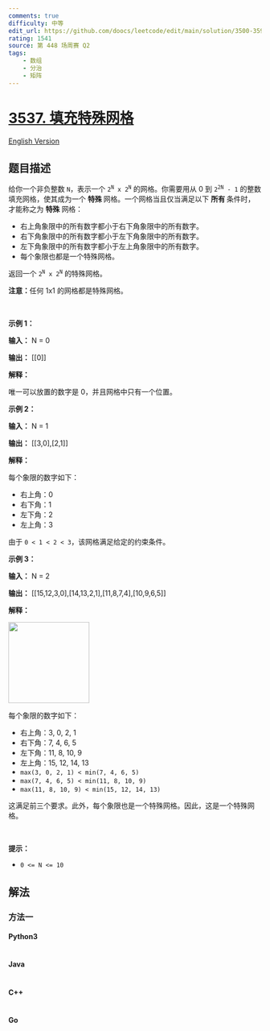 ```yaml
---
comments: true
difficulty: 中等
edit_url: https://github.com/doocs/leetcode/edit/main/solution/3500-3599/3537.Fill%20a%20Special%20Grid/README.md
rating: 1541
source: 第 448 场周赛 Q2
tags:
    - 数组
    - 分治
    - 矩阵
---
```


<!-- problem:start -->

# [3537. 填充特殊网格](https://leetcode.cn/problems/fill-a-special-grid)

[English Version](/solution/3500-3599/3537.Fill%20a%20Special%20Grid/README_EN.md)

## 题目描述

<!-- description:start -->

<p>给你一个非负整数 <code><font face="monospace">N</font></code>，表示一个 <code>2<sup>N</sup> x 2<sup>N</sup></code> 的网格。你需要用从 0 到 <code>2<sup>2N</sup> - 1</code> 的整数填充网格，使其成为一个&nbsp;<strong>特殊&nbsp;</strong>网格。一个网格当且仅当满足以下&nbsp;<strong>所有&nbsp;</strong>条件时，才能称之为 <strong>特殊</strong> 网格：</p>

<ul>
	<li>右上角象限中的所有数字都小于右下角象限中的所有数字。</li>
	<li>右下角象限中的所有数字都小于左下角象限中的所有数字。</li>
	<li>左下角象限中的所有数字都小于左上角象限中的所有数字。</li>
	<li>每个象限也都是一个特殊网格。</li>
</ul>

<p>返回一个&nbsp;<code>2<sup>N</sup> x 2<sup>N</sup></code>&nbsp;的特殊网格。</p>

<p><strong>注意：</strong>任何 1x1 的网格都是特殊网格。</p>

<p>&nbsp;</p>

<p><strong class="example">示例 1：</strong></p>

<div class="example-block">
<p><strong>输入：</strong> <span class="example-io">N = 0</span></p>

<p><strong>输出：</strong> <span class="example-io">[[0]]</span></p>

<p><strong>解释：</strong></p>

<p>唯一可以放置的数字是 0，并且网格中只有一个位置。</p>
</div>

<p><strong class="example">示例 2：</strong></p>

<div class="example-block">
<p><strong>输入：</strong> <span class="example-io">N = 1</span></p>

<p><strong>输出：</strong> <span class="example-io">[[3,0],[2,1]]</span></p>

<p><strong>解释：</strong></p>

<p>每个象限的数字如下：</p>

<ul>
	<li>右上角：0</li>
	<li>右下角：1</li>
	<li>左下角：2</li>
	<li>左上角：3</li>
</ul>

<p>由于 <code>0 &lt; 1 &lt; 2 &lt; 3</code>，该网格满足给定的约束条件。</p>
</div>

<p><strong class="example">示例 3：</strong></p>

<div class="example-block">
<p><strong>输入：</strong> <span class="example-io">N = 2</span></p>

<p><strong>输出：</strong> <span class="example-io">[[15,12,3,0],[14,13,2,1],[11,8,7,4],[10,9,6,5]]</span></p>

<p><strong>解释：</strong></p>

<p><img alt="" src="https://fastly.jsdelivr.net/gh/doocs/leetcode@main/solution/3500-3599/3537.Fill%20a%20Special%20Grid/images/1746289512-jpANZH-4123example3p1drawio.png" style="width: 161px; height: 161px;" /></p>

<p>每个象限的数字如下：</p>

<ul>
	<li>右上角：3, 0, 2, 1</li>
	<li>右下角：7, 4, 6, 5</li>
	<li>左下角：11, 8, 10, 9</li>
	<li>左上角：15, 12, 14, 13</li>
	<li><code>max(3, 0, 2, 1) &lt; min(7, 4, 6, 5)</code></li>
	<li><code>max(7, 4, 6, 5) &lt; min(11, 8, 10, 9)</code></li>
	<li><code>max(11, 8, 10, 9) &lt; min(15, 12, 14, 13)</code></li>
</ul>

<p>这满足前三个要求。此外，每个象限也是一个特殊网格。因此，这是一个特殊网格。</p>
</div>

<p>&nbsp;</p>

<p><strong>提示：</strong></p>

<ul>
	<li><code>0 &lt;= N &lt;= 10</code></li>
</ul>

<!-- description:end -->

## 解法

<!-- solution:start -->

### 方法一

<!-- tabs:start -->

#### Python3

```python

```

#### Java

```java

```

#### C++

```cpp

```

#### Go

```go

```

<!-- tabs:end -->

<!-- solution:end -->

<!-- problem:end -->
